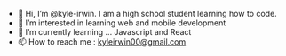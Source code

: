 - 👋 Hi, I’m @kyle-irwin. I am a high school student learning how to code. 
- 👀 I’m interested in learning web and mobile development
- 🌱 I’m currently learning ... Javascript and React
- 📫 How to reach me : kyleirwin00@gmail.com

<!---
kyle-irwin/kyle-irwin is a ✨ special ✨ repository because its `README.md` (this file) appears on your GitHub profile.
You can click the Preview link to take a look at your changes.
--->
